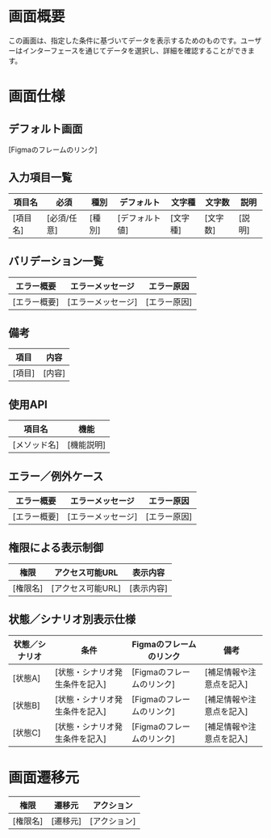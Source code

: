 # 画面概要

この画面は、指定した条件に基づいてデータを表示するためのものです。ユーザーはインターフェースを通じてデータを選択し、詳細を確認することができます。

# 画面仕様

## デフォルト画面
[Figmaのフレームのリンク]

## 入力項目一覧

| 項目名   | 必須        | 種別   | デフォルト     | 文字種   | 文字数   | 説明   |
| -------- | ----------- | ------ | -------------- | -------- | -------- | ------ |
| [項目名] | [必須/任意] | [種別] | [デフォルト値] | [文字種] | [文字数] | [説明] |

## バリデーション一覧

| エラー概要   | エラーメッセージ   | エラー原因   |
| ------------ | ------------------ | ------------ |
| [エラー概要] | [エラーメッセージ] | [エラー原因] |

## 備考

| 項目   | 内容   |
| ------ | ------ |
| [項目] | [内容] |

## 使用API

| 項目名       | 機能       |
| ------------ | ---------- |
| [メソッド名] | [機能説明] |

## エラー／例外ケース

| エラー概要   | エラーメッセージ   | エラー原因   |
| ------------ | ------------------ | ------------ |
| [エラー概要] | [エラーメッセージ] | [エラー原因] |

## 権限による表示制御

| 権限     | アクセス可能URL   | 表示内容   |
| -------- | ----------------- | ---------- |
| [権限名] | [アクセス可能URL] | [表示内容] |

## 状態／シナリオ別表示仕様

| 状態／シナリオ | 条件                           | Figmaのフレームのリンク               | 備考                     |
| -------------- | ------------------------------ | ------------------------------------ | ------------------------ |
| [状態A]        | [状態・シナリオ発生条件を記入] | [Figmaのフレームのリンク] | [補足情報や注意点を記入] |
| [状態B]        | [状態・シナリオ発生条件を記入] | [Figmaのフレームのリンク] | [補足情報や注意点を記入] |
| [状態C]        | [状態・シナリオ発生条件を記入] | [Figmaのフレームのリンク] | [補足情報や注意点を記入] |

# 画面遷移元

| 権限     | 遷移元   | アクション   |
| -------- | -------- | ------------ |
| [権限名] | [遷移元] | [アクション] |